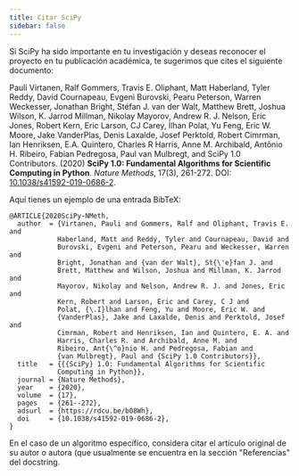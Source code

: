 ```yaml
---
title: Citar SciPy
sidebar: false
---
```


Si SciPy ha sido importante en tu investigación y deseas reconocer el proyecto en tu publicación académica, te sugerimos que cites el siguiente documento:

Pauli Virtanen, Ralf Gommers, Travis E. Oliphant, Matt Haberland, Tyler
Reddy, David Cournapeau, Evgeni Burovski, Pearu Peterson, Warren
Weckesser, Jonathan Bright, Stéfan J. van der Walt, Matthew Brett,
Joshua Wilson, K. Jarrod Millman, Nikolay Mayorov, Andrew R. J. Nelson,
Eric Jones, Robert Kern, Eric Larson, CJ Carey, İlhan Polat, Yu Feng,
Eric W. Moore, Jake VanderPlas, Denis Laxalde, Josef Perktold, Robert
Cimrman, Ian Henriksen, E.A. Quintero, Charles R Harris, Anne M.
Archibald, Antônio H. Ribeiro, Fabian Pedregosa, Paul van Mulbregt, and
SciPy 1.0 Contributors. (2020) **SciPy 1.0: Fundamental Algorithms for
Scientific Computing in Python**. _Nature Methods_, 17(3), 261-272. DOI: [10.1038/s41592-019-0686-2](https://doi.org/10.1038/s41592-019-0686-2).

Aquí tienes un ejemplo de una entrada BibTeX:

```
@ARTICLE{2020SciPy-NMeth,
  author  = {Virtanen, Pauli and Gommers, Ralf and Oliphant, Travis E. and
            Haberland, Matt and Reddy, Tyler and Cournapeau, David and
            Burovski, Evgeni and Peterson, Pearu and Weckesser, Warren and
            Bright, Jonathan and {van der Walt}, St{\'e}fan J. and
            Brett, Matthew and Wilson, Joshua and Millman, K. Jarrod and
            Mayorov, Nikolay and Nelson, Andrew R. J. and Jones, Eric and
            Kern, Robert and Larson, Eric and Carey, C J and
            Polat, {\.I}lhan and Feng, Yu and Moore, Eric W. and
            {VanderPlas}, Jake and Laxalde, Denis and Perktold, Josef and
            Cimrman, Robert and Henriksen, Ian and Quintero, E. A. and
            Harris, Charles R. and Archibald, Anne M. and
            Ribeiro, Ant{\^o}nio H. and Pedregosa, Fabian and
            {van Mulbregt}, Paul and {SciPy 1.0 Contributors}},
  title   = {{{SciPy} 1.0: Fundamental Algorithms for Scientific
            Computing in Python}},
  journal = {Nature Methods},
  year    = {2020},
  volume  = {17},
  pages   = {261--272},
  adsurl  = {https://rdcu.be/b08Wh},
  doi     = {10.1038/s41592-019-0686-2},
}
```

En el caso de un algoritmo específico, considera citar el artículo original de su autor o autora (que usualmente se encuentra en la sección \"Referencias\" del docstring.
